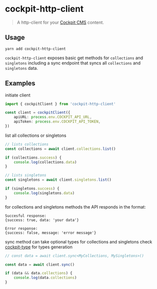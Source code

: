 # cockpit-http-client

> A http-client for your [Cockpit CMS](https://getcockpit.com/) content.

## Usage

`yarn add cockpit-http-client`

`cockpit-http-client` exposes basic get methods for `collections` and `singletons`
including a sync endpoint that syncs all `collections` and `singletons` data.

## Examples

initiate client

```typescript
import { cockpitClient } from 'cockpit-http-client'

const client = cockpitClient({
    apiURL: process.env.COCKPIT_API_URL,
    apiToken: process.env.COCKPIT_API_TOKEN,
})
```

list all collections or singletons

```typescript
// lists collections
const collections = await client.collections.list()

if (collections.success) {
    console.log(collections.data)
}

// lists singletons
const singletons = await client.singletons.list()

if (singletons.success) {
    console.log(singletons.data)
}
```

for collections and singletons methods the API responds in the format:

```
Succesful response:
{success: true, data: 'your data'}

Error response:
{success: false, message: 'error message'}

```

sync method can take optional types for collections and singletons
check [cockpit-type](https://github.com/MarcoDaniels/cockpit-type) for types generation

```typescript
// const data = await client.sync<MyCollections, MySingletons>()

const data = await client.sync()

if (data && data.collections) {
    console.log(data.collections)
}
```
